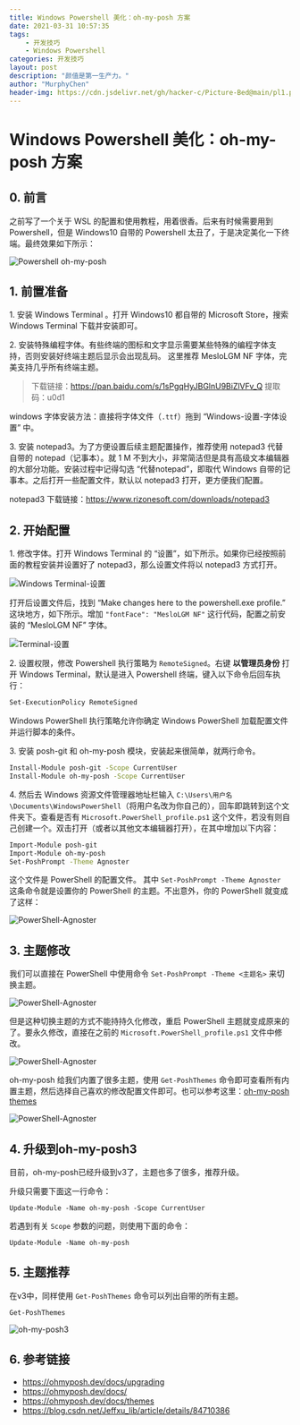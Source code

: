 ```yaml
---
title: Windows Powershell 美化：oh-my-posh 方案
date: 2021-03-31 10:57:35
tags: 
    - 开发技巧
    - Windows Powershell
categories: 开发技巧
layout: post
description: "颜值是第一生产力。"
author: "MurphyChen"
header-img: https://cdn.jsdelivr.net/gh/hacker-c/Picture-Bed@main/pl1.png
---
```


# Windows Powershell 美化：oh-my-posh 方案

## 0. 前言

之前写了一个关于 WSL 的配置和使用教程，用着很香。后来有时候需要用到 Powershell，但是 Windows10 自带的 Powershell 太丑了，于是决定美化一下终端。最终效果如下所示：

![Powershell oh-my-posh](https://cdn.jsdelivr.net/gh/hacker-c/Picture-Bed@main/pl1.png)

## 1. 前置准备

1.&nbsp;安装 Windows Terminal 。打开 Windows10 都自带的 Microsoft Store，搜索 Windows Terminal 下载并安装即可。

2.&nbsp;安装特殊编程字体。有些终端的图标和文字显示需要某些特殊的编程字体支持，否则安装好终端主题后显示会出现乱码。
这里推荐 MesloLGM NF 字体，完美支持几乎所有终端主题。

> 下载链接：https://pan.baidu.com/s/1sPgqHyJBGlnU9BiZlVFv_Q 
> 提取码：u0d1 

windows 字体安装方法：直接将字体文件（`.ttf`）拖到 “Windows-设置-字体设置” 中。

3.&nbsp;安装 notepad3。为了方便设置后续主题配置操作，推荐使用 notepad3 代替 自带的 notepad（记事本）。就 1 M 不到大小，非常简洁但是具有高级文本编辑器的大部分功能。安装过程中记得勾选 “代替notepad”，即取代 Windows 自带的记事本。之后打开一些配置文件，默认以 notepad3 打开，更方便我们配置。

notepad3 下载链接：https://www.rizonesoft.com/downloads/notepad3


## 2. 开始配置

1.&nbsp;修改字体。打开 Windows Terminal 的 “设置”，如下所示。如果你已经按照前面的教程安装并设置好了 notepad3，那么设置文件将以 notepad3 方式打开。

![Windows Terminal-设置](https://cdn.jsdelivr.net/gh/hacker-c/Picture-Bed@main/pl3.png)

打开后设置文件后，找到 “Make changes here to the powershell.exe profile.” 这块地方，如下所示。增加 `"fontFace": "MesloLGM NF"` 这行代码，配置之前安装的 “MesloLGM NF” 字体。

![Terminal-设置](https://cdn.jsdelivr.net/gh/hacker-c/Picture-Bed@main/pl4.png)

2.&nbsp;设置权限，修改 Powershell 执行策略为 `RemoteSigned`。右键 **以管理员身份** 打开 Windows Terminal，默认是进入 Powershell 终端，键入以下命令后回车执行：
```bash
Set-ExecutionPolicy RemoteSigned
```
 Windows PowerShell 执行策略允许你确定 Windows PowerShell 加载配置文件并运行脚本的条件。

3.&nbsp;安装 posh-git 和 oh-my-posh 模块，安装起来很简单，就两行命令。

```bash
Install-Module posh-git -Scope CurrentUser 
Install-Module oh-my-posh -Scope CurrentUser
```
4.&nbsp;然后去 Windows 资源文件管理器地址栏输入 `C:\Users\用户名\Documents\WindowsPowerShell`（将用户名改为你自己的），回车即跳转到这个文件夹下。查看是否有 `Microsoft.PowerShell_profile.ps1` 这个文件，若没有则自己创建一个。双击打开（或者以其他文本编辑器打开），在其中增加以下内容：

```bash
Import-Module posh-git 
Import-Module oh-my-posh 
Set-PoshPrompt -Theme Agnoster
```
这个文件是 PowerShell 的配置文件。 其中 `Set-PoshPrompt -Theme Agnoster` 这条命令就是设置你的 PowerShell 的主题。不出意外，你的 PowerShell 就变成了这样：

![PowerShell-Agnoster](https://cdn.jsdelivr.net/gh/hacker-c/Picture-Bed@main/pl2.png)

## 3. 主题修改

我们可以直接在 PowerShell 中使用命令 `Set-PoshPrompt -Theme <主题名>` 来切换主题。

![PowerShell-Agnoster](https://cdn.jsdelivr.net/gh/hacker-c/Picture-Bed@main/pl5.png)

但是这种切换主题的方式不能持持久化修改，重启 PowerShell 主题就变成原来的了。要永久修改，直接在之前的 `Microsoft.PowerShell_profile.ps1` 文件中修改。

![PowerShell-Agnoster](https://cdn.jsdelivr.net/gh/hacker-c/Picture-Bed@main/pl6.png)

 oh-my-posh 给我们内置了很多主题，使用 `Get-PoshThemes` 命令即可查看所有内置主题，然后选择自己喜欢的修改配置文件即可。也可以参考这里：[oh-my-posh themes](https://ohmyposh.dev/docs/themes)

![PowerShell-Agnoster](https://cdn.jsdelivr.net/gh/hacker-c/Picture-Bed@main/pl7.png)

## 4. 升级到oh-my-posh3

目前，oh-my-posh已经升级到v3了，主题也多了很多，推荐升级。

升级只需要下面这一行命令：
```
Update-Module -Name oh-my-posh -Scope CurrentUser
```

若遇到有关 `Scope` 参数的问题，则使用下面的命令：
```
Update-Module -Name oh-my-posh
```

## 5. 主题推荐

在v3中，同样使用 `Get-PoshThemes` 命令可以列出自带的所有主题。
```
Get-PoshThemes
```

![oh-my-posh3](https://cdn.jsdelivr.net/gh/Hacker-C/Picture-Bed@main/blog/oh-my-posh3.6t0bmq1k9m80.png)

## 6. 参考链接

- https://ohmyposh.dev/docs/upgrading
- https://ohmyposh.dev/docs/
- https://ohmyposh.dev/docs/themes
- https://blog.csdn.net/Jeffxu_lib/article/details/84710386